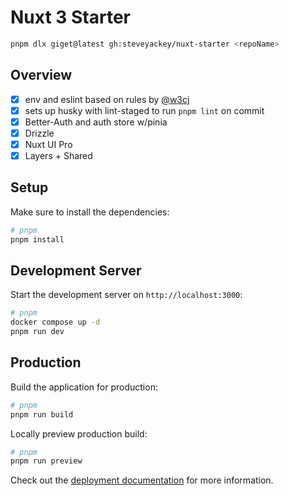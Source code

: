 # Nuxt 3 Starter

```bash
pnpm dlx giget@latest gh:steveyackey/nuxt-starter <repoName>
```

## Overview

- [x] env and eslint based on rules by [@w3cj](https://gist.github.com/w3cj/3d331e23c17df1dbeaa55342f230f3ee)
- [x] sets up husky with lint-staged to run `pnpm lint` on commit
- [x] Better-Auth and auth store w/pinia
- [x] Drizzle
- [x] Nuxt UI Pro
- [x] Layers + Shared

## Setup

Make sure to install the dependencies:

```bash
# pnpm
pnpm install
```

## Development Server

Start the development server on `http://localhost:3000`:

```bash
# pnpm
docker compose up -d
pnpm run dev
```

## Production

Build the application for production:

```bash
# pnpm
pnpm run build
```

Locally preview production build:

```bash
# pnpm
pnpm run preview
```

Check out the [deployment documentation](https://nuxt.com/docs/getting-started/deployment) for more information.
